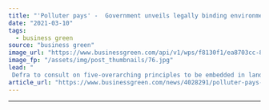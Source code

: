 ```yaml
---
title: "'Polluter pays' -  Government unveils legally binding environmental principles to guide future policies"
date: "2021-03-10"
tags: 
  - business green
source: "business green"
image_url: "https://www.businessgreen.com/api/v1/wps/f8130f1/ea8703cc-8d0c-41bb-beb8-13ae1cde80f8/4/GP1STVGL-Web-size-185x114.jpg"
image_fp: "/assets/img/post_thumbnails/76.jpg"
lead: "
 Defra to consult on five-overarching principles to be embedded in landmark Environment Bill, as campaigners warn welcome new approach needs to be embedded right across government ..."
article_url: "https://www.businessgreen.com/news/4028291/polluter-pays-government-unveils-legally-binding-environmental-principles-guide-future-policies"
---
```


---
